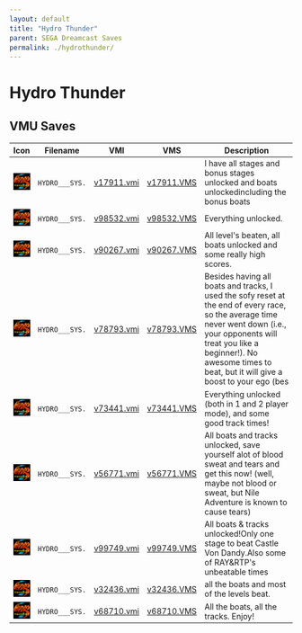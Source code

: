 ```yaml
---
layout: default
title: "Hydro Thunder"
parent: SEGA Dreamcast Saves
permalink: ./hydrothunder/
---
```

# Hydro Thunder

## VMU Saves

| Icon | Filename | VMI | VMS | Description |
|------|----------|-----|-----|-------------|
| ![Hydro Thunder](../icons/HYDRO___SYS..GIF) | `HYDRO___SYS.` | [v17911.vmi](v17911.vmi) | [v17911.VMS](v17911.VMS) | I have all stages and bonus stages unlocked and boats unlockedincluding the bonus boats  |
| ![Hydro Thunder](../icons/HYDRO___SYS..GIF) | `HYDRO___SYS.` | [v98532.vmi](v98532.vmi) | [v98532.VMS](v98532.VMS) | Everything unlocked.  |
| ![Hydro Thunder](../icons/HYDRO___SYS..GIF) | `HYDRO___SYS.` | [v90267.vmi](v90267.vmi) | [v90267.VMS](v90267.VMS) | All level's beaten, all boats unlocked and some really high scores.  |
| ![Hydro Thunder](../icons/HYDRO___SYS..GIF) | `HYDRO___SYS.` | [v78793.vmi](v78793.vmi) | [v78793.VMS](v78793.VMS) | Besides having all boats and tracks, I used the sofy reset at the end of every race, so the average time never went down (i.e., your opponents will treat you like a beginner!). No awesome times to beat, but it will give a boost to your ego (bes |
| ![Hydro Thunder](../icons/HYDRO___SYS..GIF) | `HYDRO___SYS.` | [v73441.vmi](v73441.vmi) | [v73441.VMS](v73441.VMS) | Everything unlocked (both in 1 and 2 player mode), and some good track times!  |
| ![Hydro Thunder](../icons/HYDRO___SYS..GIF) | `HYDRO___SYS.` | [v56771.vmi](v56771.vmi) | [v56771.VMS](v56771.VMS) | All boats and tracks unlocked, save yourself alot of blood sweat and tears and get this now! (well, maybe not blood or sweat, but Nile Adventure is known to cause tears)  |
| ![Hydro Thunder](../icons/HYDRO___SYS..GIF) | `HYDRO___SYS.` | [v99749.vmi](v99749.vmi) | [v99749.VMS](v99749.VMS) | All boats & tracks unlocked!Only one stage to beat Castle Von Dandy.Also some of RAY&RTP's unbeatable times   |
| ![Hydro Thunder](../icons/HYDRO___SYS..GIF) | `HYDRO___SYS.` | [v32436.vmi](v32436.vmi) | [v32436.VMS](v32436.VMS) | all the boats and most of the levels beat.  |
| ![Hydro Thunder](../icons/HYDRO___SYS..GIF) | `HYDRO___SYS.` | [v68710.vmi](v68710.vmi) | [v68710.VMS](v68710.VMS) | All the boats, all the tracks. Enjoy!  |
